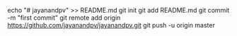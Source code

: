 echo "# jayanandpv" >> README.md
git init
git add README.md
git commit -m "first commit"
git remote add origin https://github.com/jayanandpv/jayanandpv.git
git push -u origin master
